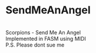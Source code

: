 # SendMeAnAngel
<br>
Scorpions - Send Me An Angel
<br>
Implemented in FASM using MIDI
<br>
P.S. Please dont sue me
